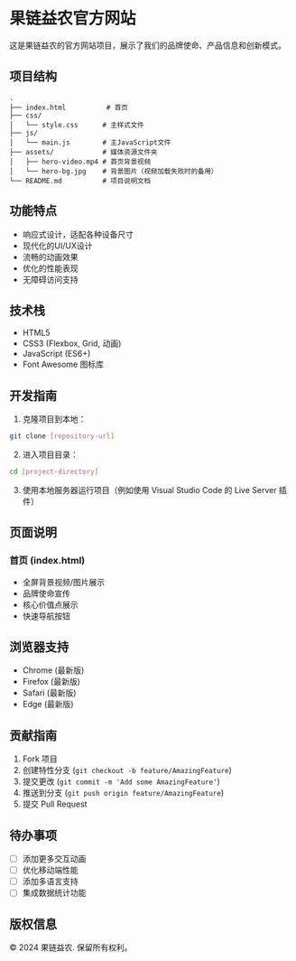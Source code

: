 # 果链益农官方网站

这是果链益农的官方网站项目，展示了我们的品牌使命、产品信息和创新模式。

## 项目结构

```
.
├── index.html          # 首页
├── css/
│   └── style.css      # 主样式文件
├── js/
│   └── main.js        # 主JavaScript文件
├── assets/            # 媒体资源文件夹
│   ├── hero-video.mp4 # 首页背景视频
│   └── hero-bg.jpg    # 背景图片（视频加载失败时的备用）
└── README.md          # 项目说明文档
```

## 功能特点

- 响应式设计，适配各种设备尺寸
- 现代化的UI/UX设计
- 流畅的动画效果
- 优化的性能表现
- 无障碍访问支持

## 技术栈

- HTML5
- CSS3 (Flexbox, Grid, 动画)
- JavaScript (ES6+)
- Font Awesome 图标库

## 开发指南

1. 克隆项目到本地：
```bash
git clone [repository-url]
```

2. 进入项目目录：
```bash
cd [project-directory]
```

3. 使用本地服务器运行项目（例如使用 Visual Studio Code 的 Live Server 插件）

## 页面说明

### 首页 (index.html)
- 全屏背景视频/图片展示
- 品牌使命宣传
- 核心价值点展示
- 快速导航按钮

## 浏览器支持

- Chrome (最新版)
- Firefox (最新版)
- Safari (最新版)
- Edge (最新版)

## 贡献指南

1. Fork 项目
2. 创建特性分支 (`git checkout -b feature/AmazingFeature`)
3. 提交更改 (`git commit -m 'Add some AmazingFeature'`)
4. 推送到分支 (`git push origin feature/AmazingFeature`)
5. 提交 Pull Request

## 待办事项

- [ ] 添加更多交互动画
- [ ] 优化移动端性能
- [ ] 添加多语言支持
- [ ] 集成数据统计功能

## 版权信息

© 2024 果链益农. 保留所有权利。 